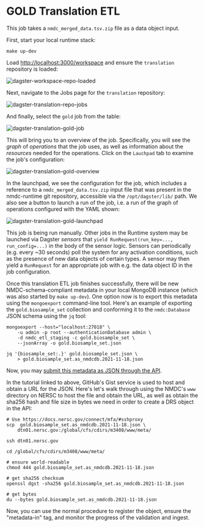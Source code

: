 # GOLD Translation ETL


This job takes a `nmdc_merged_data.tsv.zip` file as a data object input.

First, start your local runtime stack:

```
make up-dev
```

Load <http://localhost:3000/workspace> and ensure the `translation` repository is loaded:

![dagster-workspace-repo-loaded](../../img/dagster-workspace-repo-loaded.png)


Next, navigate to the Jobs page for the `translation` repository:

![dagster-translation-repo-jobs](../../img/dagster-translation-repo-jobs.png)

And finally, select the `gold` job from the table:

![dagster-translation-gold-job](../../img/dagster-translation-gold-job.png)

This will bring you to an overview of the job. Specifically, you will see the *graph* of
*operations* that the job uses, as well as information about the *resources* needed for the
operations. Click on the `Lauchpad` tab to examine the job's configuration:

![dagster-translation-gold-overview](../../img/dagster-translation-gold-overview.png)

In the launchpad, we see the configuration for the job, which includes a reference to a
`nmdc_merged_data.tsv.zip` input file that was present in the nmdc-runtime git repository,
accessible via the `/opt/dagster/lib/` path. We also see a button to launch a run of the job, i.e. a
run of the graph of operations configured with the YAML shown:

![dagster-translation-gold-launchpad](../../img/dagster-translation-gold-launchpad.png)

This job is being run manually. Other jobs in the Runtime system may be launched via Dagster
*sensors* that `yield RunRequest(run_key=..., run_config=...)` in the body of the sensor logic.
Sensors can periodically (e.g. every ~30 seconds) poll the system for any activation conditions,
such as the presence of new data objects of certain types. A sensor may then yield a `RunRequest`
for an appropriate job with e.g. the data object ID in the job configuration.

Once this translation ETL job finishes successfully, there will be new NMDC-schema-compliant
metadata in your local MongoDB instance (which was also started by `make up-dev`). One option now is
to export this metadata using the `mongoexport` command-line tool. Here's an example of exporting
the `gold.biosample_set` collection and conforming it to the `nmdc:Database` JSON schema using the
`jq` tool:

```
mongoexport --host="localhost:27018" \
    -u admin -p root --authenticationDatabase admin \
    -d nmdc_etl_staging -c gold.biosample_set \
    --jsonArray -o gold.biosample_set.json
```
```
jq '{biosample_set:.}' gold.biosample_set.json \
    > gold.biosample_set.as_nmdcdb.2021-11-18.json
```

Now, you may [submit this metadata as JSON through the API](../tutorials/tutorial-metadata-in.md).

In the tutorial linked to above, GitHub's Gist service is used to host and obtain a URL for the
JSON. Here's let's walk through using the NMDC's `www` directory on NERSC to host the file and
obtain the URL, as well as obtain the sha256 hash and file size in bytes we need in order to create
a DRS object in the API:

```
# Use https://docs.nersc.gov/connect/mfa/#sshproxy
scp  gold.biosample_set.as_nmdcdb.2021-11-18.json \
    dtn01.nersc.gov:/global/cfs/cdirs/m3408/www/meta/
```
```
ssh dtn01.nersc.gov

cd /global/cfs/cdirs/m3408/www/meta/

# ensure world-readable
chmod 444 gold.biosample_set.as_nmdcdb.2021-11-18.json

# get sha256 checksum
openssl dgst -sha256 gold.biosample_set.as_nmdcdb.2021-11-18.json

# get bytes
du --bytes gold.biosample_set.as_nmdcdb.2021-11-18.json
```

Now, you can use the normal procedure to register the object, ensure the "metadata-in" tag, and
monitor the progress of the validation and ingest.